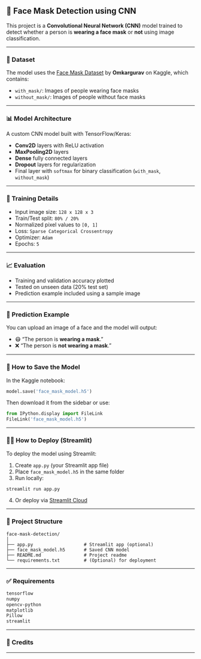 

## 🧠 Face Mask Detection using CNN

This project is a **Convolutional Neural Network (CNN)** model trained to detect whether a person is **wearing a face mask** or **not** using image classification.

---

### 📁 Dataset

The model uses the [Face Mask Dataset](https://www.kaggle.com/datasets/omkargurav/face-mask-dataset) by **Omkargurav** on Kaggle, which contains:

* `with_mask/`: Images of people wearing face masks
* `without_mask/`: Images of people without face masks

---

### 📊 Model Architecture

A custom CNN model built with TensorFlow/Keras:

* **Conv2D** layers with ReLU activation
* **MaxPooling2D** layers
* **Dense** fully connected layers
* **Dropout** layers for regularization
* Final layer with `softmax` for binary classification (`with_mask`, `without_mask`)

---

### 🔁 Training Details

* Input image size: `128 x 128 x 3`
* Train/Test split: `80% / 20%`
* Normalized pixel values to `[0, 1]`
* Loss: `Sparse Categorical Crossentropy`
* Optimizer: `Adam`
* Epochs: `5`

---

### 📈 Evaluation

* Training and validation accuracy plotted
* Tested on unseen data (20% test set)
* Prediction example included using a sample image

---

### 🧪 Prediction Example

You can upload an image of a face and the model will output:

* 😷 “The person is **wearing a mask**.”
* ❌ “The person is **not wearing a mask**.”

---

### 💾 How to Save the Model

In the Kaggle notebook:

```python
model.save('face_mask_model.h5')
```

Then download it from the sidebar or use:

```python
from IPython.display import FileLink
FileLink('face_mask_model.h5')
```

---

### 🧑‍💻 How to Deploy (Streamlit)

To deploy the model using Streamlit:

1. Create `app.py` (your Streamlit app file)
2. Place `face_mask_model.h5` in the same folder
3. Run locally:

```bash
streamlit run app.py
```

4. Or deploy via [Streamlit Cloud](https://share.streamlit.io/)

---

### 📁 Project Structure

```
face-mask-detection/
│
├── app.py                   # Streamlit app (optional)
├── face_mask_model.h5       # Saved CNN model
├── README.md                # Project readme
└── requirements.txt         # (Optional) for deployment
```

---

### ✅ Requirements

```txt
tensorflow
numpy
opencv-python
matplotlib
Pillow
streamlit
```

---

### 📌 Credits

---

